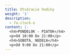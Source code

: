 ```yaml
---
title: Otváracie hodiny
weight: '1'
description:
  - fa-clock-o
content: |-
  <h4>PONDELOK - PIATOK</h4>
  <p>Od 10:00 Do 21:00</p>
  <h4>SOBOTA, NEDEĽA</h4>
  <p>Od 9:00 Do 21:00</p>
---
```


